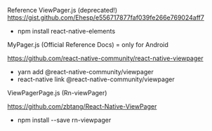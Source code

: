 Reference ViewPager.js (deprecated!)
https://gist.github.com/Ehesp/e556717877faf039fe266e769024aff7

- npm install react-native-elements


MyPager.js (Official Reference Docs) = only for Android

https://github.com/react-native-community/react-native-viewpager
- yarn add @react-native-community/viewpager
- react-native link @react-native-community/viewpager

ViewPagerPage.js (Rn-viewPager) 

https://github.com/zbtang/React-Native-ViewPager
- npm install --save rn-viewpager